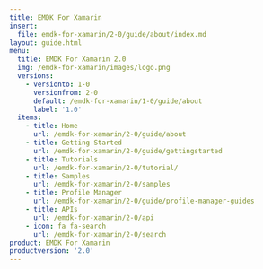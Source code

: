 ```yaml
---
title: EMDK For Xamarin
insert:
  file: emdk-for-xamarin/2-0/guide/about/index.md
layout: guide.html
menu:
  title: EMDK For Xamarin 2.0
  img: /emdk-for-xamarin/images/logo.png
  versions:
    - versionto: 1-0
      versionfrom: 2-0
      default: /emdk-for-xamarin/1-0/guide/about
      label: '1.0'
  items:
    - title: Home
      url: /emdk-for-xamarin/2-0/guide/about
    - title: Getting Started
      url: /emdk-for-xamarin/2-0/guide/gettingstarted
    - title: Tutorials
      url: /emdk-for-xamarin/2-0/tutorial/
    - title: Samples
      url: /emdk-for-xamarin/2-0/samples
    - title: Profile Manager
      url: /emdk-for-xamarin/2-0/guide/profile-manager-guides
    - title: APIs
      url: /emdk-for-xamarin/2-0/api
    - icon: fa fa-search
      url: /emdk-for-xamarin/2-0/search
product: EMDK For Xamarin
productversion: '2.0'
---
```














